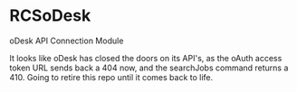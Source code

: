 RCSoDesk
========

oDesk API Connection Module

It looks like oDesk has closed the doors on its API's, as the oAuth access token URL sends back a 404 now, and the searchJobs command returns a 410. Going to retire this repo until it comes back to life.
